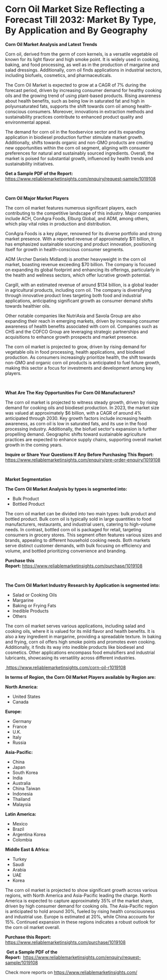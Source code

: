 <p><h1>Corn Oil Market Size Reflecting a Forecast Till 2032: Market By Type, By Application and By Geography</h1></p><p><strong>Corn Oil Market Analysis and Latest Trends</strong></p>
<p><p>Corn oil, derived from the germ of corn kernels, is a versatile vegetable oil known for its light flavor and high smoke point. It is widely used in cooking, baking, and food processing, as well as in the production of margarine and salad dressings. Additionally, corn oil finds applications in industrial sectors, including biofuels, cosmetics, and pharmaceuticals.</p><p>The Corn Oil Market is expected to grow at a CAGR of 7% during the forecast period, driven by increasing consumer demand for healthy cooking oils and the growing trend of using plant-based products. Rising awareness about health benefits, such as being low in saturated fat and high in polyunsaturated fats, supports the shift towards corn oil among health-conscious consumers. Moreover, innovations in extraction methods and sustainability practices contribute to enhanced product quality and environmental appeal.</p><p>The demand for corn oil in the foodservice sector and its expanding application in biodiesel production further stimulate market growth. Additionally, shifts towards organic and non-GMO products are creating new opportunities within the corn oil segment, aligning with consumer preferences for natural and sustainably sourced ingredients. Overall, the market is poised for substantial growth, influenced by health trends and sustainability initiatives.</p></p>
<p><strong>Get a Sample PDF of the Report:&nbsp;</strong> <a href="https://www.reliablemarketinsights.com/enquiry/request-sample/1019108?utm_campaign=2197&utm_medium=2&utm_source=Github&utm_content=ia&utm_term=07042025&utm_id=corn-oil">https://www.reliablemarketinsights.com/enquiry/request-sample/1019108</a></p>
<p>&nbsp;</p>
<p><strong>Corn Oil Major Market Players</strong></p>
<p><p>The corn oil market features numerous significant players, each contributing to the competitive landscape of this industry. Major companies include ACH, ConAgra Foods, Elburg Global, and ADM, among others, which play vital roles in production and distribution.</p><p>ConAgra Foods is a key player, renowned for its diverse portfolio and strong market presence. With a reported revenue of approximately $11 billion, it has emphasized sustainable sourcing and product innovation, positioning itself for growth in health-conscious consumer segments.</p><p>ADM (Archer Daniels Midland) is another heavyweight in the corn oil market, boasting revenue exceeding $70 billion. The company is focused on expanding its global footprint and enhancing its offerings, particularly in the health and wellness sectors, which offer lucrative growth potential.</p><p>Cargill, with an estimated revenue of around $134 billion, is a global leader in agricultural products, including corn oil. The company is diversifying through innovative product lines targeting both food and industrial applications, anticipating significant growth as consumer demand shifts towards healthier oils.</p><p>Other notable companies like NutriAsia and Savola Group are also expanding their reach in emerging markets, driven by increasing consumer awareness of health benefits associated with corn oil. Companies such as CHS and the COFCO Group are leveraging strategic partnerships and acquisitions to enhance growth prospects and market presence.</p><p>The corn oil market is projected to grow, driven by rising demand for vegetable oils in food processing, health applications, and biodiesel production. As consumers increasingly prioritize health, the shift towards non-GMO and organic corn oil products is anticipated to fuel future growth, making this sector a focus for investments and development among key players.</p></p>
<p>&nbsp;</p>
<p><strong>What Are The Key Opportunities For Corn Oil Manufacturers?</strong></p>
<p><p>The corn oil market is projected to witness steady growth, driven by rising demand for cooking oils and biodiesel production. In 2023, the market size was valued at approximately $6 billion, with a CAGR of around 4% anticipated through 2030. Key growth factors include increasing health awareness, as corn oil is low in saturated fats, and its use in the food processing industry. Additionally, the biofuel sector's expansion is further propelling demand. Geographic shifts toward sustainable agriculture practices are expected to enhance supply chains, supporting overall market growth in the coming years.</p></p>
<p><strong>Inquire or Share Your Questions If Any Before Purchasing This Report:</strong> <a href="https://www.reliablemarketinsights.com/enquiry/pre-order-enquiry/1019108?utm_campaign=2197&utm_medium=2&utm_source=Github&utm_content=ia&utm_term=07042025&utm_id=corn-oil">https://www.reliablemarketinsights.com/enquiry/pre-order-enquiry/1019108</a></p>
<p>&nbsp;</p>
<p><strong>Market Segmentation</strong></p>
<p><strong>The Corn Oil Market Analysis by types is segmented into:</strong></p>
<p><ul><li>Bulk Product</li><li>Bottled Product</li></ul></p>
<p><p>The corn oil market can be divided into two main types: bulk product and bottled product. Bulk corn oil is typically sold in large quantities to food manufacturers, restaurants, and industrial users, catering to high-volume needs. In contrast, bottled corn oil is packaged for retail, targeting consumers in grocery stores. This segment often features various sizes and brands, appealing to different household cooking needs. Both markets serve distinct customer demands, with bulk focusing on efficiency and volume, and bottled prioritizing convenience and branding.</p></p>
<p><strong>Purchase this Report:&nbsp;</strong><a href="https://www.reliablemarketinsights.com/purchase/1019108?utm_campaign=2197&utm_medium=2&utm_source=Github&utm_content=ia&utm_term=07042025&utm_id=corn-oil">https://www.reliablemarketinsights.com/purchase/1019108</a></p>
<p>&nbsp;</p>
<p><strong>The Corn Oil Market Industry Research by Application is segmented into:</strong></p>
<p><ul><li>Salad or Cooking Oils</li><li>Margarine</li><li>Baking or Frying Fats</li><li>Inedible Products</li><li>Others</li></ul></p>
<p><p>The corn oil market serves various applications, including salad and cooking oils, where it is valued for its mild flavor and health benefits. It is also a key ingredient in margarine, providing a spreadable texture. In baking and frying, corn oil offers high smoke points and promotes even cooking. Additionally, it finds its way into inedible products like biodiesel and cosmetics. Other applications encompass food emulsifiers and industrial lubricants, showcasing its versatility across different industries.</p></p>
<p><a href="https://www.reliablemarketinsights.com/corn-oil-r1019108?utm_campaign=2197&utm_medium=2&utm_source=Github&utm_content=ia&utm_term=07042025&utm_id=corn-oil">&nbsp;https://www.reliablemarketinsights.com/corn-oil-r1019108</a></p>
<p><strong>In terms of Region, the Corn Oil Market Players available by Region are:</strong></p>
<p>
    <p> <strong> North America: </strong>
        <ul>
            <li>United States</li>
            <li>Canada</li>
        </ul>
        </p> 
    <p> <strong> Europe: </strong>
        <ul>
            <li>Germany</li>
            <li>France</li>
            <li>U.K.</li>
            <li>Italy</li>
            <li>Russia</li>
        </ul>
        </p> 
    <p> <strong> Asia-Pacific: </strong>
        <ul>
            <li>China</li>
            <li>Japan</li>
            <li>South Korea</li>
            <li>India</li>
            <li>Australia</li>
            <li>China Taiwan</li>
            <li>Indonesia</li>
            <li>Thailand</li>
            <li>Malaysia</li>
        </ul>
        </p> 
    <p> <strong> Latin America: </strong>
        <ul>
            <li>Mexico</li>
            <li>Brazil</li>
            <li>Argentina Korea</li>
            <li>Colombia</li>
        </ul>
        </p> 
    <p> <strong> Middle East & Africa: </strong>
        <ul>
            <li>Turkey</li>
            <li>Saudi</li>
            <li>Arabia</li>
            <li>UAE</li>
            <li>Korea</li>
        </ul>
    </p>
    </p>
<p><p>The corn oil market is projected to show significant growth across various regions, with North America and Asia-Pacific leading the charge. North America is expected to capture approximately 35% of the market share, driven by high consumer demand for cooking oils. The Asia-Pacific region is anticipated to hold around 30%, fueled by rising health consciousness and industrial use. Europe is estimated at 20%, while China accounts for 15%. Continued expansion in these regions indicates a robust outlook for the corn oil market overall.</p></p>
<p><strong>Purchase this Report: </strong><a href="https://www.reliablemarketinsights.com/purchase/1019108?utm_campaign=2197&utm_medium=2&utm_source=Github&utm_content=ia&utm_term=07042025&utm_id=corn-oil">https://www.reliablemarketinsights.com/purchase/1019108</a></p>
<p>&nbsp;<strong>Get a Sample PDF of the Report:&nbsp;&nbsp;</strong><a href="https://www.reliablemarketinsights.com/enquiry/request-sample/1019108?utm_campaign=2197&utm_medium=2&utm_source=Github&utm_content=ia&utm_term=07042025&utm_id=corn-oil">https://www.reliablemarketinsights.com/enquiry/request-sample/1019108</a></p>
<p><strong></strong></p>
<p>Check more reports on <a href="https://www.reliablemarketinsights.com/?utm_campaign=2197&utm_medium=2&utm_source=Github&utm_content=ia&utm_term=07042025&utm_id=corn-oil">https://www.reliablemarketinsights.com/</a></p>
